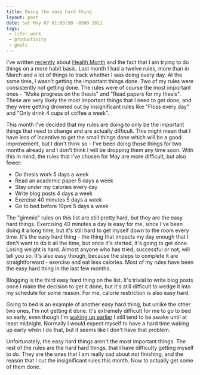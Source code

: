 ```yaml
--- 
title: Doing the easy hard thing
layout: post
date: Sat May 07 01:03:50 -0500 2011
tags:
 - life::work
 - productivity
 - goals
---
```

I've written [recently](http://base0.net/posts/experimentation) about
[Health Month](http://healthmonth.com) and the fact that I am trying
to do things on a more habit basis.  Last month I had a twelve rules,
more than in March and a lot of things to track whether I was doing
every day.  At the same time, I wasn't getting the important things
done.  Two of my rules were consistently not getting done.  The rules
were of course the most important ones - "Make progress on the thesis"
and "Read papers for my thesis".  These are very likely the most
important things that I need to get done, and they were getting
drowned out by insignificant rules like "Floss every day" and "Only
drink 4 cups of coffee a week".

This month I've decided that my rules are doing to only be the
important things that need to change and are actually difficult.  This
might mean that I have less of incentive to get the small things done
which will be a good improvement, but I don't think so - I've been
doing those things for two months already and I don't think I will be
dropping them any time soon.  With this in mind, the rules that I've
chosen for May are more difficult, but also fewer:

 * Do thesis work 5 days a week
 * Read an academic paper 5 days a week
 * Stay under my calories every day
 * Write blog posts 4 days a week
 * Exercise 40 minutes 5 days a week
 * Go to bed before 10pm 5 days a week

The "gimmie" rules on this list are still pretty hard, but they are
the easy hard things.   Exercising 40 minutes a day is easy
for me, since I've been doing it a long time, but it's still hard to
get myself down to the room every time.  It's the easy hard thing -
the thing that impacts my day enough that I don't want to do it all
the time, but once it's started, it's going to get done.  Losing
weight is hard.  Almost anyone who has tried, successful or not, will
tell you so.  It's also easy though, because the steps to complete it
are straightforward - exercise and eat less calories.  Most of my
rules have been the easy hard thing in the last few months.

Blogging is the third easy hard thing on the list.  It's trivial to
write blog posts once I make the decision to get it done, but it's
still difficult to wedge it into my schedule for some reason.  For me,
calorie restriction is also easy hard.

Going to bed is an example of another easy hard thing, but unlike the
other two ones, I'm not getting it done.  It's extremely difficult for
me to go to bed so early, even though I'm [waking up
earlier](http://base0.net/posts/everythings-waking-up-something) I
still tend to be awake until at least midnight.  Normally I would
expect myself to have a hard time waking up early when I do that, but
it seems like I don't have that problem.

Unfortunately, the easy hard things aren't the most important things.
The rest of the rules are the hard hard things, that I have difficulty
getting myself to do.  They are the ones that I am really sad about
not finishing, and the reason that I cut the insignificant rules this
month.  Now to actually get some of them done.
